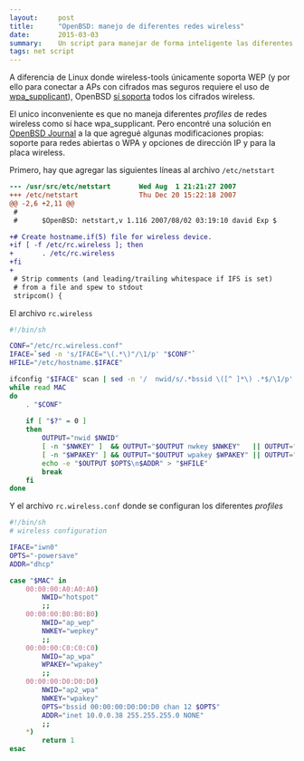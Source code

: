 ```yaml
---
layout:     post
title:      "OpenBSD: manejo de diferentes redes wireless"
date:       2015-03-03
summary:    Un script para manejar de forma inteligente las diferentes redes wireless con <code>/etc/netstart</code>.
tags: net script
---
```


A diferencia de Linux donde wireless-tools únicamente soporta WEP (y
por ello para conectar a APs con cifrados mas seguros requiere el uso
de [wpa_supplicant](http://w1.fi/wpa_supplicant)), OpenBSD [sí
soporta](http://www.openbsd.org/cgi-bin/man.cgi/OpenBSD-current/man8/ifconfig.8?query=ifconfig)
todos los cifrados wireless.

El unico inconveniente es que no maneja diferentes *profiles* de redes
wireless como sí hace wpa_supplicant. Pero encontré una solución en
[OpenBSD
Journal](http://undeadly.org/cgi?action=article&sid=20071224164233&mode=flat)
a la que agregué algunas modificaciones propias: soporte para redes
abiertas o WPA y opciones de dirección IP y para la placa wireless.

Primero, hay que agregar las siguientes líneas al archivo
`/etc/netstart`

```diff
--- /usr/src/etc/netstart       Wed Aug  1 21:21:27 2007
+++ /etc/netstart               Thu Dec 20 15:22:18 2007
@@ -2,6 +2,11 @@
 #
 #      $OpenBSD: netstart,v 1.116 2007/08/02 03:19:10 david Exp $

+# Create hostname.if(5) file for wireless device.
+if [ -f /etc/rc.wireless ]; then
+       . /etc/rc.wireless
+fi
+
 # Strip comments (and leading/trailing whitespace if IFS is set)
 # from a file and spew to stdout
 stripcom() {
```

El archivo `rc.wireless`

```sh
#!/bin/sh

CONF="/etc/rc.wireless.conf"
IFACE=`sed -n 's/IFACE="\(.*\)"/\1/p' "$CONF"`
HFILE="/etc/hostname.$IFACE"

ifconfig "$IFACE" scan | sed -n '/  nwid/s/.*bssid \([^ ]*\) .*$/\1/p' | \
while read MAC
do
    . "$CONF"
    
    if [ "$?" = 0 ]
    then
        OUTPUT="nwid $NWID"
        [ -n "$NWKEY" ]  && OUTPUT="$OUTPUT nwkey $NWKEY"   || OUTPUT="$OUTPUT -nwkey"
        [ -n "$WPAKEY" ] && OUTPUT="$OUTPUT wpakey $WPAKEY" || OUTPUT="$OUTPUT -wpakey"
        echo -e "$OUTPUT $OPTS\n$ADDR" > "$HFILE"
        break
    fi
done
```

Y el archivo `rc.wireless.conf` donde se configuran los diferentes
*profiles*

```sh
#!/bin/sh
# wireless configuration

IFACE="iwn0"
OPTS="-powersave"
ADDR="dhcp"

case "$MAC" in
    00:00:00:A0:A0:A0)
        NWID="hotspot"
        ;;
    00:00:00:B0:B0:B0)
        NWID="ap_wep"
        NWKEY="wepkey"
        ;;
    00:00:00:C0:C0:C0)
        NWID="ap_wpa"
        WPAKEY="wpakey"
        ;;
    00:00:00:D0:D0:D0)
        NWID="ap2_wpa"
        NWKEY="wpakey"
        OPTS="bssid 00:00:00:D0:D0:D0 chan 12 $OPTS"
        ADDR="inet 10.0.0.38 255.255.255.0 NONE"
        ;;
    *)
        return 1
esac
```